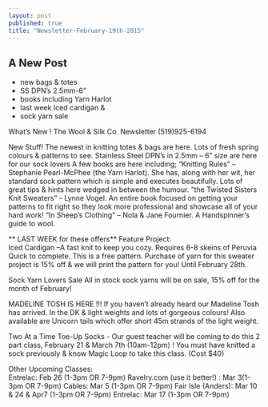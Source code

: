 ```yaml
---
layout: post
published: true
title: "Newsletter-February-19th-2015"
---
```


## A New Post

- new bags & totes
- SS DPN’s 2.5mm-6”
- books including Yarn Harlot
- last week Iced cardigan & 
- sock yarn sale

What’s New !
The Wool & Silk Co. Newsletter  (519)925-6194

New Stuff!
The newest in knitting totes & bags are here. Lots of fresh spring colours & patterns to
      see.
Stainless Steel DPN’s in 2.5mm – 6” size are here for our sock lovers
A few books are here including; 
“Knitting Rules” – Stephanie Pearl-McPhee (the Yarn Harlot). She has, along
       with her wit, her standard sock pattern which is simple and executes beautifully. 
       Lots of great tips & hints here wedged in between the humour.
“the Twisted Sisters Knit Sweaters”  - Lynne Vogel.  An entire book focused on getting 
       your patterns to fit right so they look more professional and showcase all of your 
       hard work!
“In Sheep’s Clothing” – Nola & Jane Fournier.  A Handspinner’s guide to wool.

** LAST WEEK for these offers**
Feature Project:      
Iced Cardigan –A fast knit to keep you cozy. Requires 6-8 skeins of Peruvia Quick to complete. This is a free pattern.  Purchase of yarn for this sweater project is 15% off & we will print the pattern for you! Until February 28th.

Sock Yarn Lovers Sale
   All in stock sock yarns will be on sale, 15% off for the month of February! 

MADELINE TOSH IS HERE !!!
If you haven’t already heard our Madeline Tosh has arrived. In the DK & light weights and lots of gorgeous colours!  Also available are Unicorn tails which offer short 45m strands of the light weight. 

Two At a Time Toe-Up Socks  - Our guest teacher will be coming to do this 2 part class, February 21 & March 7th (10am-12pm) !  You must have knitted a sock previously & know Magic Loop to take this class.   (Cost $40)

Other Upcoming Classes:  
Entrelac: Feb 26 (1-3pm  OR  7-9pm)
Ravelry.com (use it better!) : Mar 3(1-3pm OR 7-9pm)
Cables: Mar 5 (1-3pm  OR  7-9pm)
Fair Isle (Anders): Mar 10 & 24 & Apr7 (1-3pm  OR 7-9pm)
Entrelac: Mar 17 (1-3pm OR 7-9pm)